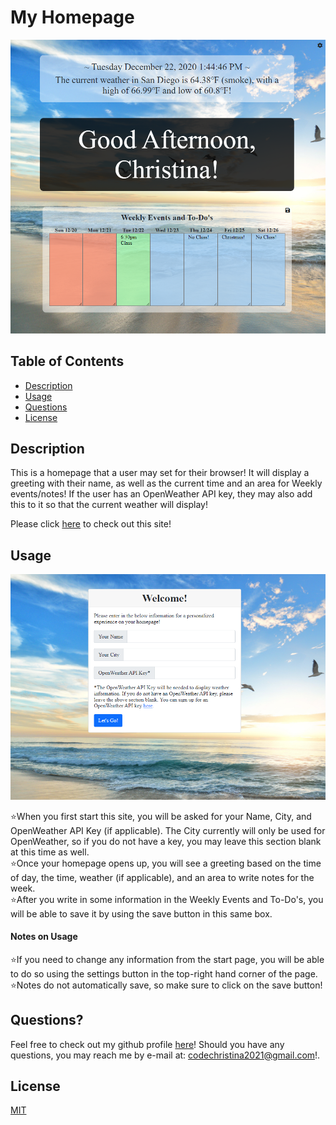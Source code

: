 # My Homepage

![Overview](./assets/images/readme-screenshot-1.png)

## Table of Contents
* [Description](#description)
* [Usage](#usage)
* [Questions](#questions)
* [License](#license)

## Description

This is a homepage that a user may set for their browser!  It will display a greeting with their name, as well as the current time and an area for Weekly events/notes!  If the user has an OpenWeather API key, they may also add this to it so that the current weather will display!

Please click [here](https://christina2021.github.io/my-homepage/) to check out this site!

## Usage

![usage1](./assets/images/readme-screenshot-2.png)

⭐When you first start this site, you will be asked for your Name, City, and OpenWeather API Key (if applicable).  The City currently will only be used for OpenWeather, so if you do not have a key, you may leave this section blank at this time as well.<br>
⭐Once your homepage opens up, you will see a greeting based on the time of day, the time, weather (if applicable), and an area to write notes for the week.<br>
⭐After you write in some information in the Weekly Events and To-Do's, you will be able to save it by using the save button in this same box.

#### Notes on Usage

⭐If you need to change any information from the start page, you will be able to do so using the settings button in the top-right hand corner of the page.<br>
⭐Notes do not automatically save, so make sure to click on the save button!

## Questions?
Feel free to check out my github profile [here](https://github.com/Christina2021)!
Should you have any questions, you may reach me by e-mail at: <a href="mailto:codechristina2021@gmail.com?subject=Hi,%20Christina!">codechristina2021@gmail.com</a>!.

## License
[MIT](https://choosealicense.com/licenses/mit/#)

